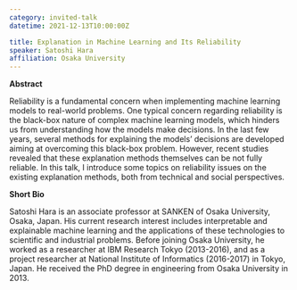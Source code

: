 ```yaml
---
category: invited-talk
datetime: 2021-12-13T10:00:00Z

title: Explanation in Machine Learning and Its Reliability
speaker: Satoshi Hara 
affiliation: Osaka University
---
```


**Abstract**

Reliability is a fundamental concern when implementing machine learning models to real-world problems. One typical concern regarding reliability is the black-box nature of complex machine learning models, which hinders us from understanding how the models make decisions. In the last few years, several methods for explaining the models’ decisions are developed aiming at overcoming this black-box problem. However, recent studies revealed that these explanation methods themselves can be not fully reliable. In this talk, I introduce some topics on reliability issues on the existing explanation methods, both from technical and social perspectives.

**Short Bio**

Satoshi Hara is an associate professor at SANKEN of Osaka University, Osaka, Japan. His current research interest includes interpretable and explainable machine learning and the applications of these technologies to scientific and industrial problems. Before joining Osaka University, he worked as a researcher at IBM Research Tokyo (2013-2016), and as a project researcher at  National Institute of Informatics (2016-2017) in Tokyo, Japan. He received the PhD degree in engineering from Osaka University in 2013.
